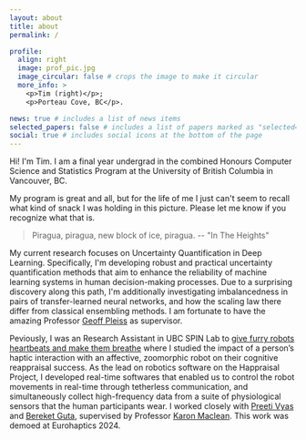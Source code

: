 ```yaml
---
layout: about
title: about
permalink: /

profile:
  align: right
  image: prof_pic.jpg
  image_circular: false # crops the image to make it circular
  more_info: >
    <p>Tim (right)</p>;
    <p>Porteau Cove, BC</p>.

news: true # includes a list of news items
selected_papers: false # includes a list of papers marked as "selected={true}"
social: true # includes social icons at the bottom of the page
---
```


Hi! I'm Tim. I am a final year undergrad in the combined Honours Computer Science and Statistics Program at the University of British Columbia in Vancouver, BC.

My program is great and all, but for the life of me I just can't seem to recall what kind of snack I was holding in this picture. Please let me know if you recognize what that is.

> Piragua, piragua, new block of ice, piragua. -- "In The Heights"

My current research focuses on Uncertainty Quantification in Deep Learning. Specifically, I'm developing robust and practical uncertainty quantification methods that aim to enhance the reliability of machine learning systems in human decision-making processes. Due to a surprising discovery along this path, I'm additionally investigating imbalancedness in pairs of transfer-learned neural networks, and how the scaling law there differ from classical ensembling methods. I am fortunate to have the amazing Professor [Geoff Pleiss](https://geoffpleiss.com/) as supervisor.

Peviously, I was an Research Assistant in UBC SPIN Lab to [give furry robots heartbeats and make them breathe](https://www.cs.ubc.ca/labs/spin/node/579) where I studied the impact of a person’s haptic interaction with an affective, zoomorphic robot on their cognitive reappraisal success. As the lead on robotics software on the Happraisal Project, I developed real-time softwares that enabled us to control the robot movements in real-time through tetherless communication, and simultaneously collect high-frequency data from a suite of physiological sensors that the human participants wear. I worked closely with [Preeti Vyas](https://www.cs.ubc.ca/~pv/) and [Bereket Guta](https://bguta.github.io/), supervised by Professor [Karon Maclean](https://www.cs.ubc.ca/people/karon-maclean). This work was demoed at Eurohaptics 2024.
